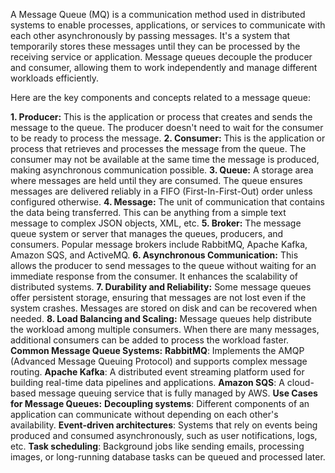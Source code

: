 A Message Queue (MQ) is a communication method used in distributed systems to enable processes, applications, or services to communicate with each other asynchronously by passing messages. It's a system that temporarily stores these messages until they can be processed by the receiving service or application. Message queues decouple the producer and consumer, allowing them to work independently and manage different workloads efficiently.

Here are the key components and concepts related to a message queue:

**1. Producer:**
This is the application or process that creates and sends the message to the queue. The producer doesn't need to wait for the consumer to be ready to process the message.
**2. Consumer:**
This is the application or process that retrieves and processes the message from the queue. The consumer may not be available at the same time the message is produced, making asynchronous communication possible.
**3. Queue:**
A storage area where messages are held until they are consumed. The queue ensures messages are delivered reliably in a FIFO (First-In-First-Out) order unless configured otherwise.
**4. Message:**
The unit of communication that contains the data being transferred. This can be anything from a simple text message to complex JSON objects, XML, etc.
**5. Broker:**
The message queue system or server that manages the queues, producers, and consumers. Popular message brokers include RabbitMQ, Apache Kafka, Amazon SQS, and ActiveMQ.
**6. Asynchronous Communication:**
This allows the producer to send messages to the queue without waiting for an immediate response from the consumer. It enhances the scalability of distributed systems.
**7. Durability and Reliability:**
Some message queues offer persistent storage, ensuring that messages are not lost even if the system crashes. Messages are stored on disk and can be recovered when needed.
**8. Load Balancing and Scaling:**
Message queues help distribute the workload among multiple consumers. When there are many messages, additional consumers can be added to process the workload faster.
**Common Message Queue Systems:**
**RabbitMQ**: Implements the AMQP (Advanced Message Queuing Protocol) and supports complex message routing.
**Apache Kafka**: A distributed event streaming platform used for building real-time data pipelines and applications.
**Amazon SQS**: A cloud-based message queuing service that is fully managed by AWS.
**Use Cases for Message Queues:**
**Decoupling systems**: Different components of an application can communicate without depending on each other's availability.
**Event-driven architectures**: Systems that rely on events being produced and consumed asynchronously, such as user notifications, logs, etc.
**Task scheduling**: Background jobs like sending emails, processing images, or long-running database tasks can be queued and processed later.

